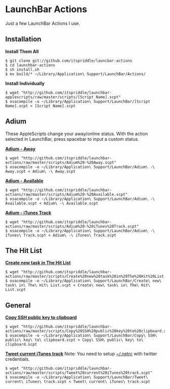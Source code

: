 LaunchBar Actions
=================
Just a few LaunchBar Actions I use.

Installation
------------
**Install Them All**

    $ git clone git://github.com/itspriddle/launcbar-actions
    $ cd launchbar-actions
    $ sh install.sh
    $ mv build/* ~/Library/Application\ Support/LaunchBar/Actions/

**Install Individually**

    $ wget "http://github.com/itspriddle/launchbar-applescripts/raw/master/scripts/[Script Name].scpt"
    $ osacompile -o ~/Library/Application\ Support/LaunchBar/[Script Name].scpt < [Script Name].scpt

Adium
-----
These AppleScripts change your away/online status. With the action selected in LaunchBar,
press spacebar to input a custom status.

**[Adium - Away](http://github.com/itspriddle/launchbar-actions/raw/master/scripts/Adium%20-%20Away.scpt)**

    $ wget "http://github.com/itspriddle/launchbar-actions/raw/master/scripts/Adium%20-%20Away.scpt"
    $ osacompile -o ~/Library/Application\ Support/LaunchBar/Adium\ -\ Away.scpt < Adium\ -\ Away.scpt

**[Adium - Available](http://github.com/itspriddle/launchbar-actions/raw/master/scripts/Adium%20-%20Available.scpt)**

    $ wget "http://github.com/itspriddle/launchbar-actions/raw/master/scripts/Adium%20-%20Available.scpt"
    $ osacompile -o ~/Library/Application\ Support/LaunchBar/Adium\ -\ Available.scpt < Adium\ -\ Available.scpt

**[Adium - iTunes Track](http://github.com/itspriddle/launchbar-actions/raw/master/scripts/Adium%20-%20iTunes%20Track.scpt)**

    $ wget "http://github.com/itspriddle/launchbar-actions/raw/master/scripts/Adium%20-%20iTunes%20Track.scpt"
    $ osacompile -o ~/Library/Application\ Support/LaunchBar/Adium\ -\ iTunes\ Track.scpt < Adium\ -\ iTunes\ Track.scpt

The Hit List
------------
**[Create new task in The Hit List](http://github.com/itspriddle/launchbar-actions/raw/master/scripts/Create%20new%20task%20in%20The%20Hit%20List.scpt)**

    $ wget "http://github.com/itspriddle/launchbar-actions/raw/master/scripts/Create%20new%20task%20in%20The%20Hit%20List.scpt"
    $ osacompile -o ~/Library/Application\ Support/LaunchBar/Create\ new\ task\ in\ The\ Hit\ List.scpt < Create\ new\ task\ in\ The\ Hit\ List.scpt

General
-------

**[Copy SSH public key to clipboard](http://github.com/itspriddle/launchbar-actions/raw/master/scripts/Copy%20SSH%20public%20key%20to%20clipboard.scpt)**

    $ wget "http://github.com/itspriddle/launchbar-actions/raw/master/scripts/Copy%20SSH%20public%20key%20to%20clipboard.scpt"
    $ osacompile -o ~/Library/Application\ Support/LaunchBar/Copy\ SSH\ public\ key\ to\ clipboard.scpt < Copy\ SSH\ public\ key\ to\ clipboard.scpt

**[Tweet current iTunes track](http://github.com/itspriddle/launchbar-actions/raw/master/scripts/Tweet%20current%20iTunes%20track.scpt)**
Note: You need to setup [~/.netrc](http://gist.github.com/raw/387548/ed8694aaf1034d8b2251a69273bdf7fe6a231329/netrc) with twitter credentials.

    $ wget "http://github.com/itspriddle/launchbar-actions/raw/master/scripts/Tweet%20current%20iTunes%20track.scpt"
    $ osacompile -o ~/Library/Application\ Support/LaunchBar/Tweet\ current\ iTunes\ track.scpt < Tweet\ current\ iTunes\ track.scpt
